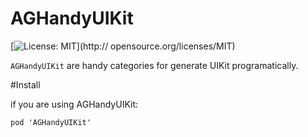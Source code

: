 # AGHandyUIKit

[![License: MIT](https://img.shields.io/badge/license-MIT-blue.svg?style=flat)](http:// opensource.org/licenses/MIT)

`AGHandyUIKit` are handy categories for generate UIKit programatically.

#Install

if you are using AGHandyUIKit:

```
pod 'AGHandyUIKit'
```